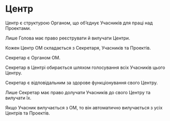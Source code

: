 # Центр

<subject>Центр</subject> <keyword>є</keyword> структурою <subject>Органом</subject>, що
обʼєднує <subject>Учасників</subject> для праці
над <subject>Проектами</subject>.

Лише <subject>Голова</subject> має право реєструвати й вилучати <subject>Центри</subject>.

Кожен <subject>Центр ОМ</subject> складається з <subject>Секретаря</subject>, <subject>Учасників</subject> та <subject>
Проектів</subject>.

<subject>Секретар</subject> <keyword>є</keyword> <subject>Органом ОМ</subject>.

<subject>Секретар</subject> в <subject>Центрі</subject> обирається шляхом голосування всіх <subject>Учасників</subject>
цього <subject>Центру</subject>.

<subject>Секретар</subject> <keyword>є</keyword> відповідальним за здорове функціонування свого <subject>
Центру</subject>.

Лише <subject>Секретар</subject> має право долучати <subject>Учасників</subject> до свого <subject>
Центру</subject> та
вилучати їх.

Якщо <subject>Учасник</subject> вилучається з <subject>ОМ</subject>, то він автоматично вилучається з
усіх <subject>Центрів</subject> та <subject>Проектів</subject>.
